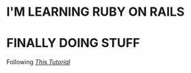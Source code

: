# I'M LEARNING RUBY ON RAILS
# FINALLY DOING STUFF

Following [*This Tutorial*](http://railstutorial.org)